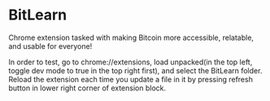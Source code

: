 # BitLearn
Chrome extension tasked with making Bitcoin more accessible, relatable, and usable for everyone!

In order to test, go to chrome://extensions, load unpacked(in the top left, toggle dev mode to true in the top right first), and select the BitLearn folder. Reload the extension each time you update a file in it by pressing refresh button in lower right corner of extension block.
